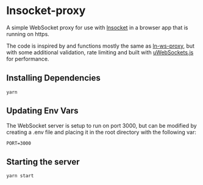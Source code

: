 # lnsocket-proxy

A simple WebSocket proxy for use with [lnsocket](https://github.com/jb55/lnsocket) in a browser app that is running on https.

The code is inspired by and functions mostly the same as [ln-ws-proxy](https://github.com/jb55/ln-ws-proxy), but with some additional validation, rate limiting and built with [uWebSockets.js](https://github.com/uNetworking/uWebSockets.js) for performance.

## Installing Dependencies

`yarn`

## Updating Env Vars

The WebSocket server is setup to run on port 3000, but can be modified by creating a .env file and placing it in the root directory with the following var:

```
PORT=3000
```

## Starting the server

`yarn start`
